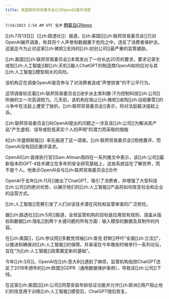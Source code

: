 ```yaml
---
title: 美国联邦贸易委员会已对OpenAI展开调查
---
```

`7/14/2023 1:54 AM UTC 宝尹` [轉載自GNews](https://gnews.org/articles/1459416)

[[zh:7月13日]]（[[zh:路透社]]）报道，[[zh:美国]][[zh:联邦贸易委员会]]已对OpenAI展开调查，称其将个人声誉和数据置于危险之中，违反了消费者保护法，这是迄今为止对这家[[zh:微软]]支持的[[zh:初创公司]]最严重的监管威胁。

[[zh:美国]][[zh:联邦贸易委员会]]本周发出了一份长达20页的要求，要求记录生成型[[zh:人工智能]]聊[[zh:天机]]器人ChatGPT的制造商OpenAI如何应对与其[[zh:人工智能]]模型相关的风险。

该机构正在调查OpenAI是否参与了对消费者造成“声誉损害”的不公平行为。

这项调查标志着[[zh:联邦贸易委员会]]进步派主席利娜·汗为控制科技[[zh:公司]]所做的又一次高调努力。几天前，该机构在阻止[[zh:微软]]收购[[zh:动视暴雪]]的斗争中在法庭上遭受了挫折。[[zh:联邦贸易委员会]]表示，将对法庭裁决提起上诉。

[[zh:联邦贸易委员会]]向OpenAI提出的问题之一涉及该[[zh:公司]]为解决其产品“产生虚假、误导或贬低真实个人的声明”的潜力而采取的措施

《[[zh:华盛顿邮报]]》率先报道了这一调查。[[zh:联邦贸易委员会]]拒绝置评，而OpenAI没有回应置评请求。

OpenAI[[zh:首席执行官]]Sam Altman周四在一系列推文中表示，该[[zh:公司]]最新版本的GPT-4技术建立在多年的安全研究基础上，这些系统旨在了解世界，而不是个人。他表示OpenAI会与[[zh:联邦贸易委员会]]合作

OpenAI于去年[[zh:11月]]推出了ChatGPT，吸引了消费者，并增强了大型科技[[zh:公司]]的绝对优势，以展示他们的[[zh:人工智能]]产品将如何改变社会和企业的运营方式。

[[zh:人工智能]]竞赛引发了人们对该技术潜在风险和监管审查的广泛担忧。

据[[zh:路透社]][[zh:5月]]报道，全球监管机构的目标是应用现有规则，涵盖从版权和数据[[zh:隐私]]到两个关键问题的所有方面：输入模型的数据及其制作的内容。

在[[zh:美国]]，[[zh:参议院]]多数党领袖[[zh:查克·舒默]]呼吁“全面[[zh:立法]]”，以推进和确保对[[zh:人工智能]]的保障，并承诺在今年晚些时候举行一系列论坛，旨在“为[[zh:人工智能]]政策奠定新的基础”。

今年[[zh:3月]]，OpenAI在[[zh:意大利]]遇到了麻烦，监管机构指控ChatGPT违反了2018年颁布的[[zh:欧盟]]GDPR（通用数据保护条例），导致该[[zh:公司]]下线。

在这家[[zh:美国]][[zh:公司]]同意安装年龄验证功能并允许[[zh:欧洲]]用户阻止他们的信息用于训练[[zh:人工智能]]模型后，ChatGPT随后恢复。
